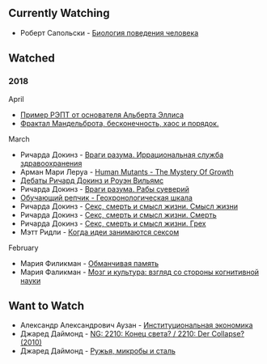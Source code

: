 Currently Watching
-----------------
* Роберт Сапольски - [Биология поведения человека](https://www.youtube.com/playlist?list=PL8YZyma552VcePhq86dEkohvoTpWPuauk)

Watched
-----------------
### 2018

April
* [Пример РЭПТ от основателя Альберта Эллиса](https://youtu.be/w2muuQXiCD4)
* [Фрактал Мандельброта, бесконечность, хаос и порядок.](https://www.youtube.com/results?search_query=Фрактал+Мандельброта)

March
* Ричарда Докинз - [Враги разума. Иррациональная служба здравоохранения](https://www.youtube.com/results?search_query=Докинз+Иррациональная+служба+здравоохранения)
* Арман Мари Леруа - [Human Mutants - The Mystery Of Growth](https://rutracker.org/forum/tracker.php?nm=human%20mutants)
* [Дебаты Ричард Докинз и Роуэн Вильямс](https://www.youtube.com/results?search_query=Дебаты+Ричард+Докинз+и+Роуэн+Вильямс)
* Ричарда Докинз - [Враги разума. Рабы суеверий](https://www.youtube.com/results?search_query=Докинз+Рабы+суеверий)
* [Обучающий репчик - Геохронологическая шкала](https://www.youtube.com/results?search_query=Обучающий+репчик+Геохронологическая+шкала)
* Ричарда Докинз - [Секс, смерть и смысл жизни. Смысл жизни](https://youtu.be/oLNBNkLmQ2s)
* Ричарда Докинз - [Секс, смерть и смысл жизни. Смерть](https://youtu.be/pFDV-yEAb-8)
* Ричарда Докинз - [Секс, смерть и смысл жизни. Грех](https://youtu.be/tJjWtx6rQBQ)
* Мэтт Ридли - [Когда идеи занимаются сексом](https://youtu.be/qr-2HDOj9_4)

February
* Мария Филикман - [Обманчивая память](https://youtu.be/fvbI8jx8pNw)
* Мария Фаликман - [Мозг и культура: взгляд со стороны когнитивной науки](https://youtu.be/TT3ghOby9M0)

Want to Watch
-----------------
* Александр Александрович Аузан - [Институциональная экономика](https://www.youtube.com/playlist?list=PLBXPiXVjeOHrUfn-tlUrPJyL4p8bee1-z)
* Джаред Даймонд - [NG: 2210: Конец света? / 2210: Der Collapse? (2010)](https://www.youtube.com/results?search_query=NG+2210+Конец+света)
* Джаред Даймонд - [Ружья, микробы и сталь](https://www.youtube.com/results?search_query=Ружья+микробы+сталь)
